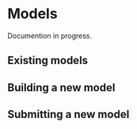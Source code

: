 # Models

Documention in progress.

## Existing models

## Building a new model

## Submitting a new model
